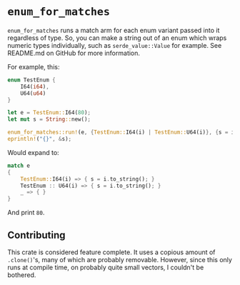 # `enum_for_matches`

`enum_for_matches` runs a match arm for each enum variant passed into it
regardless of type. So, you can make a string out of an enum which wraps
numeric types individually, such as `serde_value::Value` for example. See
README.md on GitHub for more information.

For example, this:

```rust
enum TestEnum {
    I64(i64),
    U64(u64)
}

let e = TestEnum::I64(80);
let mut s = String::new();

enum_for_matches::run!(e, {TestEnum::I64(i) | TestEnum::U64(i)}, {s = i.to_string();});
eprintln!("{}", &s);
```

Would expand to:

```rust
match e
{
    TestEnum::I64(i) => { s = i.to_string(); }
    TestEnum :: U64(i) => { s = i.to_string(); } 
    _ => { }
}
```

And print `80`.

## Contributing

This crate is considered feature complete. It uses a copious amount of
`.clone()`'s, many of which are probably removable. However, since this only
runs at compile time, on probably quite small vectors, I couldn't be bothered.
